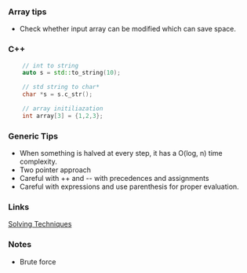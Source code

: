 ### Array tips
* Check whether input array can be modified which can save space.

### C++
```C++
    // int to string
    auto s = std::to_string(10);

    // std string to char*
    char *s = s.c_str();

    // array initiliazation
    int array[3] = {1,2,3}; 
```

### Generic Tips
* When something is halved at every step, it has a O(log, n) time complexity.
* Two pointer approach
* Careful with ++ and -- with precedences and assignments
* Careful with expressions and use parenthesis for proper evaluation.

### Links
[Solving Techniques](https://javahungry.blogspot.com/2014/06/algorithm-problem-solving-techniques-or-approaches-for-software-programmer.html)


### Notes
* Brute force